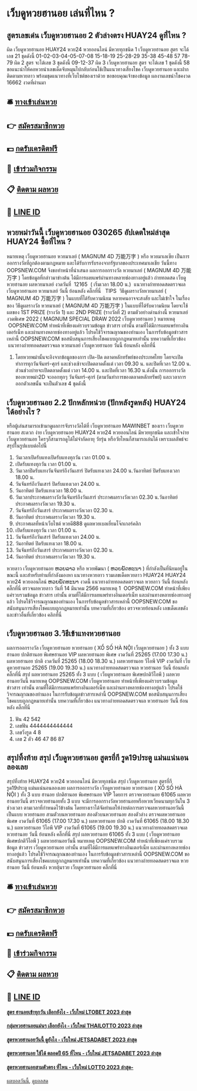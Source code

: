 # เว็บดูหวยฮานอย เล่นที่ไหน ?
## สูตรเลขเด่น เว็บดูหวยฮานอย 2 ตัวล่างตรง HUAY24 ดูที่ไหน ?
ผิด เว็บดูหวยฮานอย HUAY24 หวย24 หวยออนไลน์ มีหวยทุกชนิด 1 เว็บดูหวยฮานอย สูตร จะได้เลข 21 ชุดดังนี้
01-02-03-04-05-07-08
15-18-19
25-28-29
35-38
45-48
57
78-79
ผิด 2 สูตร จะได้เลข 3 ชุดดังนี้
09-12-37
ผิด 3 เว็บดูหวยฮานอย สูตร จะได้เลข 1 ชุดดังนี้
58
ขอแนะนำให้คอหวยนำเลขเด็ดจับหมุนไปกลับก่อนใช้เป็นแนวทางเสี่ยงโชค เว็บดูหวยฮานอย และฝากติดตามหวยลาว พร้อมชุดแนวทางที่เว็บไซต์ของเราด้วย
ขอขอบคุณเจ้าของข้อมูล
ผลงานเลขนำโชคงวด 16662 งวดที่ผ่านมา


## 🛎 [ทางเข้าเล่นหวย](https://bit.ly/3BG5bNw)
## 👉 [สมัครสมาชิกหวย](https://bit.ly/3BG5bNw)
## 💵 [กดรับเครดิตฟรี](https://bit.ly/3C3mvgS)
## 👑 [เข้าร่วมกิจกรรม](https://bit.ly/3C3mvgS)
## 📋 [ติดตาม ผลหวย](https://bit.ly/3C3mvgS)
## 📱 [LINE ID](https://bit.ly/3C3mvgS)

## หวยพม่าวันนี้ เว็บดูหวยฮานอย 030265 อัปเดตใหม่ล่าสุด HUAY24 ซื้อที่ไหน ?
หมายเหตุ เว็บดูหวยฮานอย หวยมาเลย์ ( MAGNUM 4D 万能万字 ) หรือ หวยมาเลเซีย เป็นการออกรางวัลที่ถูกต้องตามกฎหมาย และได้รับการรับรองจากรัฐบาลของประเทศมาเลเชีย
วันนี้ทาง OOPSNEW.COM จึงขอทำหน้าที่นำเสนอ ผลการออกรางวัล หวยมาเลย์ ( MAGNUM 4D 万能万字 ) โดยข้อมูลที่กล่าวมาข่างต้น ได้มีการเผยแพร่ผ่านทางหลายช่องทางอยู่แล้ว
ถ่ายทอดสด เว็บดูหวยฮานอย ผลหวยมาเลย์ งวดวันที่  12165  ( เริ่มเวลา 18.00 น.)
 แนวทางถ่ายทอดสดตรวจผล เว็บดูหวยฮานอย หวยมาเลย์ วันนี้ ย้อนหลัง คลิ๊กที่นี่  
TIPS  วิธีดูผลรางวัลหวยมาเลย์ ( MAGNUM 4D 万能万字 ) ในแบบที่ได้รับความนิยม
หลายคนอาจจะสงสัย และไม่เข้าใจ ในเรื่องของ วิธีดูผลรางวัล หวยมาเลย์ ( MAGNUM 4D 万能万字 ) ในแบบที่ได้รับความนิยม โดยจะใช้ผลของ 1ST PRIZE (รางวัล 1) และ 2ND PRIZE (รางวัลที่ 2) ตามตัวอย่างด่านล่างนี้
หวยมาเลย์งวดพิเศษ 2022 ( MAGNUM SPECIAL DRAW 2022 เว็บดูหวยฮานอย )
หมายเหตุ  OOPSNEW.COM ทำหน้าที่เพียงแค่รวบรวมข้อมูล ข่าวสาร เท่านั้น ตามที่ได้มีการเผยแพร่ทางอินเตอร์เน็ท และผ่านทางหลายช่องทางอยู่แล้ว โปรดใช้วิจารณญาณของท่านเอง ในการรับข้อมูลข่าวสารเหล่านี้ OOPSNEW.COM ขอสนับสนุนการเสี่ยงโชคแบบถูกกฎหมายเท่านั้น
บทความที่เกี่ยวข้อง
 แนวทางถ่ายทอดสดตรวจผล หวยมาเลย์ เว็บดูหวยฮานอย วันนี้ ย้อนหลัง คลิ๊กที่นี่  
1. โดยหวยพม่านั้นจะอิงจากข้อมูลของการ เปิด-ปิด ตลาดหลักทรัพย์ของประเทศไทย โดยจะเปิดทำการทุกวันจันทร์-ศุกร์ และช่วงเช้าจะเปิดตลาดตั้งแต่ เวลา 09.30 น. และปิดที่เวลา 12.00 น. ส่วนช่วงบ่ายจะเปิดตลาดตั้งแต่ เวลา 14.00 น. และปิดที่เวลา 16.30 น.ดังนั้น การออกรางวัลของหวยพม่า2D จะออกทุกๆ วันจันทร์-ศุกร์ (ตามวันทำการของตลาดหลักทรัพย์) และเวลาการออกตัวเลขนั้น จะเป็นตัวเลข 4 ชุดดังนี้

## เว็บดูหวยฮานอย 2.2 ปักหลักหน่วย (ปักหลังรูดหลัง) HUAY24 ได้อย่างไร ?
หรือผู้เล่นสามารถเข้ามาดูผลการจับรางวัลได้ที่ เว็บดูหวยฮานอย MAWINBET ของเรา เว็บดูหวยฮานอย สะดวก ง่าย เว็บดูหวยฮานอย HUAY24 หวย24 หวยออนไลน์ มีหวยทุกชนิด และเข้าใจง่าย เว็บดูหวยฮานอย ใครๆก็สามารถดูได้ไม่จำกัดอายุ วัยรุ่น หรือวัยไหนก็สามารถเล่นได้ เพราะผลลัพธ์จะสรุปในรูปแบบต่อไปนี้
1. วันเวลาเปิดรับแทงเปิดรับแทงทุกวัน เวลา 01.00 น.
2. เปิดรับแทงทุกวัน เวลา 01.00 น.
3. วันเวลาปิดรับแทงวันจันทร์ถึงวันเสาร์ ปิดรับแทงเวลา 24.00 น.วันอาทิตย์ ปิดรับแทงเวลา 18.00 น.
4. วันจันทร์ถึงวันเสาร์ ปิดรับแทงเวลา 24.00 น.
5. วันอาทิตย์ ปิดรับแทงเวลา 18.00 น.
6. วันเวลาประกาศผลรางวัลวันจันทร์ถึงวันเสาร์ ประกาศผลรางวัลเวลา 02.30 น.วันอาทิตย์ ประกาศผลรางวัลเวลา 19.30 น.
7. วันจันทร์ถึงวันเสาร์ ประกาศผลรางวัลเวลา 02.30 น.
8. วันอาทิตย์ ประกาศผลรางวัลเวลา 19.30 น.
9. ประกาศผลที่หน้าเว็บไซต์ หวยดี888 ดูผลหวยเบลเยี่ยมโจ๊กเกอร์คลิก
10. เปิดรับแทงทุกวัน เวลา 01.00 น.
11. วันจันทร์ถึงวันเสาร์ ปิดรับแทงเวลา 24.00 น.
12. วันอาทิตย์ ปิดรับแทงเวลา 18.00 น.
13. วันจันทร์ถึงวันเสาร์ ประกาศผลรางวัลเวลา 02.30 น.
14. วันอาทิตย์ ประกาศผลรางวัลเวลา 19.30 น.

หวยลาว เว็บดูหวยฮานอย ຫວຍລາວ หรือ หวยพัฒนา ( ຫວຍພັດທະນາ ) ที่กำลังเป็นที่นิยมอยู่ในขณะนี้ และสำหรับท่านที่กำลังมองหา แนวทางหวยลาว รวมเลขเด็ดหวยลาว HUAY24 HUAY24 หวย24 หวยออนไลน์ ຫວຍພັດທະນາ งวดนี้
 แนวทางถ่ายทอดสดตรวจผล หวยลาว วันนี้ ย้อนหลัง คลิ๊กที่นี่ 
ตรวจผลหวยลาว วันที่ 14 มีนาคม 2566
หมายเหตุ 1  OOPSNEW.COM ทำหน้าที่เพียงแค่รวบรวมข้อมูล ข่าวสาร เท่านั้น ตามที่ได้มีการเผยแพร่ทางอินเตอร์เน็ท และผ่านทางหลายช่องทางอยู่แล้ว โปรดใช้วิจารณญาณของท่านเอง ในการรับข้อมูลข่าวสารเหล่านี้ OOPSNEW.COM ขอสนับสนุนการเสี่ยงโชคแบบถูกกฎหมายเท่านั้น
บทความที่เกี่ยวข้อง
ตรวจหวยย้อนหลัง เลขเด็ดเลขดัง และข่าวอื่นที่เกี่ยวข้อง คลิกที่นี่

## เว็บดูหวยฮานอย 3.วิธีเข้าแทงหวยฮานอย
ผลการออกรางวัล เว็บดูหวยฮานอย หวยฮานอย ( XỔ SỐ HÀ NỘI เว็บดูหวยฮานอย ) ทั้ง 3 แบบ ฮานอย ปกติฮานอย พิเศษฮานอย VIP
ผลหวยฮานอย พิเศษ งวดวันที่ 25265 (17.00 17.30 น.)
ผลหวยฮานอย ปกติ งวดวันที่ 25265 (18.00 18.30 น.)
ผลหวยฮานอย วีไอพี VIP งวดวันที่ เว็บดูหวยฮานอย 25265 (19.00 19.30 น.)
 แนวทางถ่ายทอดสดตรวจผล หวยฮานอย วันนี้ ย้อนหลัง คลิ๊กที่นี่ 
สรุป ผลหวยฮานอย 25265 ทั้ง 3 แบบ ( เว็บดูหวยฮานอย พิเศษปกติวีไอพี ) ผลหวยฮานอยวันนี้
หมายเหตุ OOPSNEW.COM เว็บดูหวยฮานอย ทำหน้าที่เพียงแค่รวบรวมข้อมูล ข่าวสาร เท่านั้น ตามที่ได้มีการเผยแพร่ทางอินเตอร์เน็ท และผ่านทางหลายช่องทางอยู่แล้ว โปรดใช้วิจารณญาณของท่านเอง ในการรับข้อมูลข่าวสารเหล่านี้ OOPSNEW.COM ขอสนับสนุนการเสี่ยงโชคแบบถูกกฎหมายเท่านั้น
บทความที่เกี่ยวข้อง
แนวทางถ่ายทอดสดตรวจผล หวยฮานอย วันนี้ ย้อนหลัง คลิ๊กที่นี่
1. ฟัน 42 542
2. เลขฟัน 4444444444444
3. เลขวิ่งรูด 4 8
4. เลข 2 ตัว 46 47 86 87

## สรุปทิ้งท้าย สรุป เว็บดูหวยฮานอย สูตรยี่กี รูด19ประตู แม่นแน่นอนลองเลย
สรุปทิ้งท้าย HUAY24 หวย24 หวยออนไลน์ มีหวยทุกชนิด สรุป เว็บดูหวยฮานอย สูตรยี่กี รูด19ประตู แม่นแน่นอนลองเลย ผลการออกรางวัล เว็บดูหวยฮานอย หวยฮานอย ( XỔ SỐ HÀ NỘI ) ทั้ง 3 แบบ ฮานอย ปกติฮานอย พิเศษฮานอย VIP
โดยการ ตรวจหวยฮานอย 61065 ผลหวยฮานอยวันนี้ ตรวจหวยฮานอยทั้ง 3 แบบ จะมีการออกรางวัลหวยฮานอยหรือหวยเวียดนามทุกวันใน 3 ช่วงเวลา ตามเวลาที่กำหนดไว้ข้างต้น โดยทางเราได้จัดทำผลให้ง่ายต่อการตรวจผลหวยฮานอยวันนี้ เป็นแบบ หวยฮานอย สามตัวบนหวยฮานอย สองตัวบนหวยฮานอย สองตัวล่าง
ตรวจผลหวยฮานอย พิเศษ งวดวันที่ 61065 (17.00 17.30 น.)
ผลหวยฮานอย ปกติ งวดวันที่ 61065 (18.00 18.30 น.)
ผลหวยฮานอย วีไอพี VIP งวดวันที่ 61065 (19.00 19.30 น.)
 แนวทางถ่ายทอดสดตรวจผล หวยฮานอย วันนี้ ย้อนหลัง คลิ๊กที่นี่ 
สรุป ผลหวยฮานอย 61065 ทั้ง 3 แบบ ( เว็บดูหวยฮานอย พิเศษปกติวีไอพี ) ผลหวยฮานอยวันนี้
หมายเหตุ OOPSNEW.COM ทำหน้าที่เพียงแค่รวบรวมข้อมูล ข่าวสาร เว็บดูหวยฮานอย เท่านั้น ตามที่ได้มีการเผยแพร่ทางอินเตอร์เน็ท และผ่านทางหลายช่องทางอยู่แล้ว โปรดใช้วิจารณญาณของท่านเอง ในการรับข้อมูลข่าวสารเหล่านี้ OOPSNEW.COM ขอสนับสนุนการเสี่ยงโชคแบบถูกกฎหมายเท่านั้น
บทความที่เกี่ยวข้อง
แนวทางถ่ายทอดสดตรวจผล หวยฮานอย วันนี้ ย้อนหลัง หวยลุ้นรวย เว็บดูหวยฮานอย คลิ๊กที่นี่

## 🛎 [ทางเข้าเล่นหวย](https://bit.ly/3BG5bNw)
## 👉 [สมัครสมาชิกหวย](https://bit.ly/3BG5bNw)
## 💵 [กดรับเครดิตฟรี](https://bit.ly/3C3mvgS)
## 👑 [เข้าร่วมกิจกรรม](https://bit.ly/3C3mvgS)
## 📋 [ติดตาม ผลหวย](https://bit.ly/3C3mvgS)
## 📱 [LINE ID](https://bit.ly/3C3mvgS)

#### [สูตร ฮานอยเข้าทุกวัน เลือกยังไง - เว็บใหม่ LTOBET 2023 ล่าสุด](https://atom.io/themes/สูตร%20ฮานอยเข้าทุกวัน%20เลือกยังไง%20-%20เว็บใหม่%20ltobet%202023%20ล่าสุด)
#### [กลุ่มหวยฮานอยแม่นๆ เลือกยังไง - เว็บใหม่ THAILOTTO 2023 ล่าสุด](https://atom.io/themes/กลุ่มหวยฮานอยแม่นๆ%20เลือกยังไง%20-%20เว็บใหม่%20thailotto%202023%20ล่าสุด)
#### [สูตรหวยฮานอยวันนี้ ดูยังไง - เว็บใหม่ JETSADABET 2023 ล่าสุด](https://atom.io/themes/สูตรหวยฮานอยวันนี้%20ดูยังไง%20-%20เว็บใหม่%20jetsadabet%202023%20ล่าสุด)
#### [สูตรหวยฮานอย ใช้ได้ ตลอดปี 65 ที่ไหน - เว็บใหม่ JETSADABET 2023 ล่าสุด](https://atom.io/themes/สูตรหวยฮานอย%20ใช้ได้%20ตลอดปี%2065%20ที่ไหน%20-%20เว็บใหม่%20jetsadabet%202023%20ล่าสุด)
#### [สูตรหวยฮานอยสามตัวตรง ที่ไหน - เว็บใหม่ LOTTO 2023 ล่าสุด-](https://atom.io/themes/สูตรหวยฮานอยสามตัวตรง%20ที่ไหน%20-%20เว็บใหม่%20lotto%202023%20ล่าสุด-)

[ผลบอลวันนี้](https://siamsport.tv "ผลบอลวันนี้"), [ดูบอลสด](https://siamsport.tv/ดูบอลสด "ดูบอลสด")